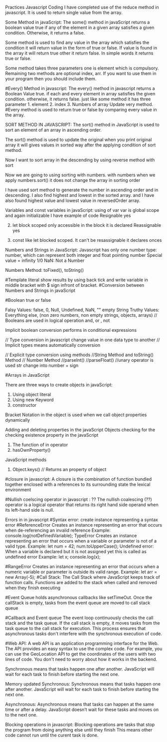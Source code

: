 Practices Javascript Coding 
I have completed use of the reduce method in javascript. It is used to return single value from the array.

Some Method in javaScript:
The some() method in javaScript returns a boolean value true if any of the element in a given array satisfies a given condition. Otherwise, it returns a false.

Some method is used to find any value in the array which satisfies the condition it will return value in the form of true or false. If value is found in the array it will return true other it return false. In simple words it returns true or false.

Some method takes three parameters one is element which is compulsory. Remaining two methods are optional index, arr. If you want to use them in your program then you should include them.

#Every() Method in javascript:
The every() method  in javascript returns a Boolean Value true. if each and every element in array satisfies the given condition. otherwise, it returns false.
just like some method it has three parameter 1. element 2. index 3. Numbers of array
Update very method.
#Every method is used to return true or false by comparing every value in the array.

SORT METHOD IN JAVASCRIPT:
The sort() method in JavaScript is used to sort an element of an array in ascending order.

The sort() method is used to update the original when you print original array it will gives values in sorted way after the applying condition of sort method.

Now I want to sort array in the descending by using reverse method with sort

Now we are going to using sorting with numbers. with numbers when we apply numbers.sort() it does not change the array in sorting order 

I have used sort method to generate the number in ascending order and in descending.  I also find highest and lowest in the sorted array. and I have also found highest value and lowest value in reversedOrder array.



Variables and const variables in javaScript:
using of var var is global scope and again initializable 
I have example of code
Resignable yes

2. let block scoped only accessible in the block it is declared
Reassignable yes

3. const like let blocked scoped. It can't be resassignable
it declares onces


Numbers and Strings in JavaScript:
Javascript has only one number type: number, which can represent both integer and float pointing number
Special  value = infinity 1/0
NaN: Not a Number

Numbers Method: toFixed(), toString()

#Template literal show results by using back tick and write variable in middle bracket with $ sign infront of bracket.
#Conversion between Numbers and Strings in javaScript


#Boolean true or false

Falsy Values: false, 0, Null, Undefined, NaN, "" empty String
Truthy Values: Everything else, (non zero numbers, non empty strings, objects, arrays)
// Booleans are used in logical operation and, or , not


Implicit boolean conversion
performs in conditional expressions

// Type conversion in javascript
change value in one data type to another
// Implicit types means automatically conversion

// Explicit type conversion using methods
//String Method and toString() Method
// Number Method
//parseInt()
//parseFloat()
//unary operator is used str change into number + sign


#Arrays in JavaScript


There are three ways to create objects in javaScript:

1. Using object literal
2. Using new Keyword
3. constructor

Bracket Notation in the object is used when we call object properties dynamically

Adding and deleting properties in the javaScript Objects
checking for the checking existence property in the javaScript

1. The function of in operator
2. hasOwnProperty() 

JavaScript methods
1. Object.keys() // Returns an property of object

#closure in javascript:
A closure is the combination of function bundled together enclosed with a references to its surrounding state the lexical environment

#Nullish coelscing operator in javascript : ??
The nullish coalescing (??) operator is a logical operator that returns its right hand side operand when its left-hand side is null.

Errors in in javascript 
#Syntax error: create instance representing a syntax error
#ReferenceError
Creates an instance representing an error that occurs when de-referencing an invalid reference
Example: console.log(notDefinedVariable);
TypeError
Creates an instance representing an error that occurs when a variable or parameter is not of a valid type.
Example: 
let num = 42;
num.toUpperCase();
Undefined error: When a variable is declared but it is not assigned yet this is called as undefined error
Example:
let x;
console.log(x);

#RangeError
Creates an instance representing an error that occurs when a numeric variable or parameter is outside its valid range.
Example: let arr = new Array(-5);
#Call Stack:
The Call Stack where JavaScript keeps track of function calls. Functions are added to the stack when called and removed when they finish executing

#Event Queue holds asynchronous callbacks like setTimeOut. Once the callStack is empty, tasks from the event queue are moved to call stack queue 

#Callback and Event queue
The event loop continuously checks the call stack and the task queue. If the call stack is empty, it moves tasks from the task queue to the call stack for execution. This process ensures that asynchronous tasks don't interfere with the synchronous execution of code.

#Web API: A web API is an application programming interface for the Web. 
The API provides an easy syntax to use the complex code. For example, you can use the GeoLocation API to get the coordinates of the users with two lines of code. You don't need to worry about how it works in the backend.

Synchronous means that tasks happen one after another. JavaScript will wait for each task to finish before starting the next one.

Memory updated
Synchronous:
Synchronous means that tasks happen one after another. JavaScript will wait for each task to finish before starting the next one.

Asynchronous:
Asynchronous means that tasks can happen at the same time or after a delay. JavaScript doesn’t wait for these tasks and moves on to the next one.

Blocking operations in javascript:
Blocking operations are tasks that stop the program from doing anything else until they finish
This means other code cannot run until the curent task is done.
